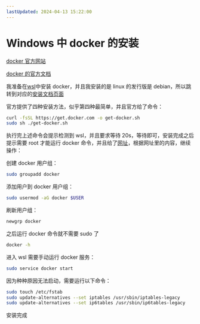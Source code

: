 ```yaml
---
lastUpdated: 2024-04-13 15:22:00
---
```


# Windows 中 docker 的安装

[docker 官方网站](https://www.docker.com/)

[docker 的官方文档](https://docs.docker.com/)

我准备在[wsl]()中安装 docker，并且我安装的是 linux 的发行版是 debian，所以跳转到对应的[安装文档页面](https://docs.docker.com/engine/install/debian/)

官方提供了四种安装方法，似乎第四种最简单，并且官方给了命令：

```bash
curl -fsSL https://get.docker.com -o get-docker.sh
sudo sh ./get-docker.sh
```

执行完上述命令会提示检测到 wsl，并且要求等待 20s，等待即可，安装完成之后提示需要 root 才能运行 docker 命令，并且给了[网址](https://docs.docker.com/go/daemon-access/)，根据网址里的内容，继续操作：

创建 docker 用户组：

```bash
sudo groupadd docker
```

添加用户到 docker 用户组：

```bash
sudo usermod -aG docker $USER
```

刷新用户组：

```bash
newgrp docker
```

之后运行 docker 命令就不需要 sudo 了

```bash
docker -h
```

进入 wsl 需要手动运行 docker 服务：

```bash
sudo service docker start
```

因为种种原因无法启动，需要运行以下命令：

```bash
sudo touch /etc/fstab
sudo update-alternatives --set iptables /usr/sbin/iptables-legacy
sudo update-alternatives --set ip6tables /usr/sbin/ip6tables-legacy
```

安装完成

